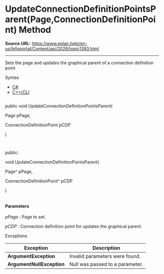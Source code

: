 # UpdateConnectionDefinitionPointsParent(Page,ConnectionDefinitionPoint) Method

**Source URL:** https://www.eplan.help/en-us/Infoportal/Content/api/2026/topic1393.html

---

Sets the page and updates the graphical parent of a connection definition point

Syntax

- [C#](#i-syntax-CS)
- [C++/CLI](#i-syntax-CPP2005)

```
```
public void UpdateConnectionDefinitionPointsParent( 

   Page pPage,

   ConnectionDefinitionPoint pCDP

)
```
```

```
```
public:

void UpdateConnectionDefinitionPointsParent( 

   Page^ pPage,

   ConnectionDefinitionPoint^ pCDP

)
```
```

#### Parameters

*pPage*
:   Page to set.

*pCDP*
:   Connection definition point for updates the graphical parent.

Exceptions

| Exception | Description |
| --- | --- |
| **ArgumentException** | Invalid parameters were found. |
| **ArgumentNullException** | Null was passed to a parameter. |
